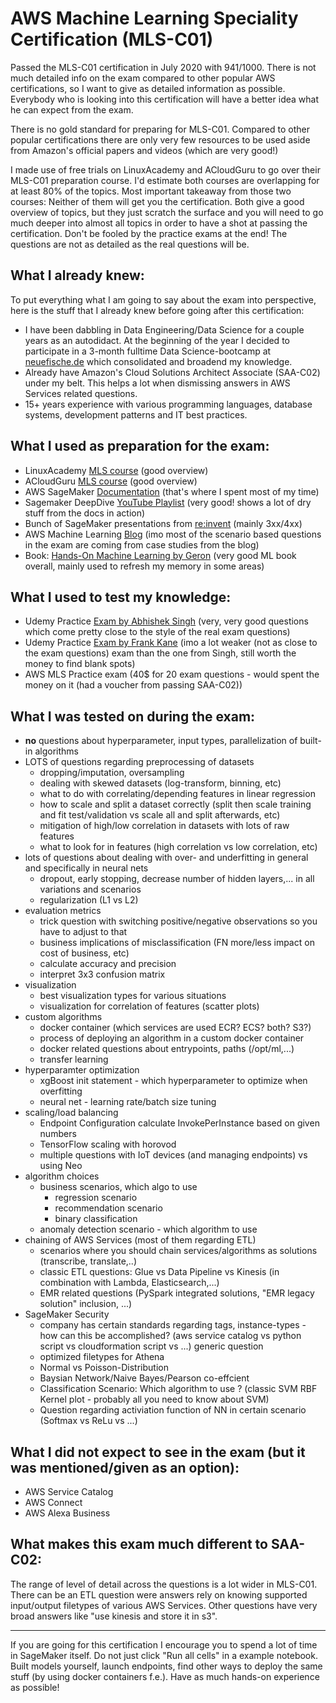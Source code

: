# AWS Machine Learning Speciality Certification (MLS-C01)

Passed the MLS-C01 certification in July 2020 with 941/1000. There is not much detailed info on the exam compared to other popular AWS certifications, so I want to give as detailed information as possible. Everybody who is looking into this certification will have a better idea what he can expect from the exam.

There is no gold standard for preparing for MLS-C01. Compared to other popular certifications there are only very few resources to be used aside from Amazon's official papers and videos (which are very good!)

I made use of free trials on LinuxAcademy and ACloudGuru to go over their MLS-C01 preparation course. I'd estimate both courses are overlapping for at least 80% of the topics. Most important takeaway from those two courses: Neither of them will get you the certification. Both give a good overview of topics, but they just scratch the surface and you will need to go much deeper into almost all topics in order to have a shot at passing the certification. Don't be fooled by the practice exams at the end! The questions are not as detailed as the real questions will be.

## What I already knew:

To put everything what I am going to say about the exam into perspective, here is the stuff that I already knew before going after this certification:

- I have been dabbling in Data Engineering/Data Science for a couple years as an autodidact. At the beginning of the year I decided to participate in a 3-month fulltime Data Science-bootcamp at [neuefische.de](http://neuefische.de) which consolidated and broadend my knowledge. 
- Already have Amazon's Cloud Solutions Architect Associate (SAA-C02) under my belt. This helps a lot when dismissing answers in AWS Services related questions.
- 15+ years experience with various programming languages, database systems, development patterns and IT best practices.

## What I used as preparation for the exam:

- LinuxAcademy [MLS course](https://linuxacademy.com/course/aws-certified-machine-learning-specialty/) (good overview)
- ACloudGuru [MLS course](https://acloud.guru/learn/aws-certified-machine-learning-specialty) (good overview)
- AWS SageMaker [Documentation](https://docs.aws.amazon.com/sagemaker/index.html) (that's where I spent most of my time)
- Sagemaker DeepDive [YouTube Playlist](https://www.youtube.com/watch?v=uQc8Itd4UTs&list=PLhr1KZpdzukcOr6jzmSrvYnLUtgqsZz)  (very good! shows a lot of dry stuff from the docs in action)
- Bunch of SageMaker presentations from [re:invent](https://www.youtube.com/results?search_query=re%3Ainvent+2019) (mainly 3xx/4xx)
- AWS Machine Learning [Blog](https://aws.amazon.com/de/blogs/machine-learning/) (imo most of the scenario based questions in the exam are coming from case studies from the blog)
- Book: [Hands-On Machine Learning by Geron](https://www.oreilly.com/library/view/hands-on-machine-learning/9781492032632/) (very good ML book overall, mainly used to refresh my memory in some areas)

## What I used to test my knowledge:

- Udemy Practice [Exam by Abhishek Singh](https://www.udemy.com/course/aws-certified-machine-learning-specialty-full-practice-exams/) (very, very good questions which come pretty close to the style of the real exam questions)
- Udemy Practice [Exam by Frank Kane](https://www.udemy.com/course/aws-machine-learning-practice-exam/) (imo a lot weaker (not as close to the exam questions) exam than the one from Singh, still worth the money to find blank spots)
- AWS MLS Practice exam (40$ for 20 exam questions - would spent the money on it (had a voucher from passing SAA-C02))

## What I was tested on during the exam:

- __no__ questions about hyperparameter, input types, parallelization of built-in algorithms 
- LOTS of questions regarding preprocessing of datasets
  - dropping/imputation, oversampling
  - dealing with skewed datasets (log-transform, binning, etc)
  - what to do with correlating/depending features in linear regression
  - how to scale and split a dataset correctly (split then scale training and fit test/validation vs scale all and split afterwards, etc)
  - mitigation of high/low correlation in datasets with lots of raw features
  - what to look for in features (high correlation vs low correlation, etc)
- lots of questions about dealing with over- and underfitting in general and specifically in neural nets
  - dropout, early stopping, decrease number of hidden layers,... in all variations and scenarios
  - regularization (L1 vs L2)
- evaluation metrics
  - trick question with switching positive/negative observations so you have to adjust to that
  - business implications of misclassification (FN more/less impact on cost of business, etc)
  - calculate accuracy and precision
  - interpret 3x3 confusion matrix
- visualization
  - best visualization types for various situations
  - visualization for correlation of features (scatter plots)
- custom algorithms
  - docker container (which services are used ECR? ECS? both? S3?)
  - process of deploying an algorithm in a custom docker container
  - docker related questions about entrypoints, paths (/opt/ml,...)
  - transfer learning
- hyperparamter optimization
  - xgBoost init statement - which hyperparameter to optimize when overfitting
  - neural net - learning rate/batch size tuning
- scaling/load balancing
  - Endpoint Configuration calculate InvokePerInstance based on given numbers
  - TensorFlow scaling with horovod
  - multiple questions with IoT devices (and managing endpoints) vs using Neo
- algorithm choices
  - business scenarios, which algo to use
    - regression scenario
    - recommendation scenario
    - binary classification
  - anomaly detection scenario - which algorithm to use
- chaining of AWS Services (most of them regarding ETL)
  - scenarios where you should chain services/algorithms as solutions (transcribe, translate,..)
  - classic ETL questions: Glue vs Data Pipeline vs Kinesis (in combination with Lambda, Elasticsearch,...)
  - EMR related questions (PySpark integrated solutions, "EMR legacy solution" inclusion, ...)
- SageMaker Security
  - company has certain standards regarding tags, instance-types - how can this be accomplished? (aws service catalog vs python script vs cloudformation script vs ...)
generic question
  - optimized filetypes for Athena
  - Normal vs Poisson-Distribution
  - Baysian Network/Naive Bayes/Pearson co-effcient
  - Classification Scenario: Which algorithm to use ? (classic SVM RBF Kernel plot - probably all you need to know about SVM)
  - Question regarding activiation function of NN in certain scenario (Softmax vs ReLu vs ...)

## What I did not expect to see in the exam (but it was mentioned/given as an option):

- AWS Service Catalog
- AWS Connect 
- AWS Alexa Business

## What makes this exam much different to SAA-C02:

The range of level of detail across the questions is a lot wider in MLS-C01. There can be an ETL question were answers rely on knowing supported input/output filetypes of various AWS Services. Other questions have very broad answers like "use kinesis and store it in s3".

---

If you are going for this certification I encourage you to spend a lot of time in SageMaker itself. Do not just click "Run all cells" in a example notebook. Built models yourself, launch endpoints, find other ways to deploy the same stuff (by using docker containers f.e.). Have as much hands-on experience as possible!
